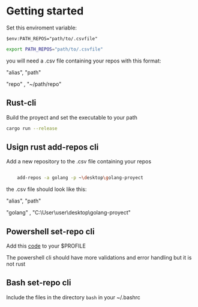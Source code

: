 # Getting started

Set this enviroment variable: 

```pwsh
$env:PATH_REPOS="path/to/.csvfile"
```


```bash
export PATH_REPOS="path/to/.csvfile"
```


you will need a .csv file containing your repos with this format:

"alias", "path"

"repo" , "~/path/repo"


## Rust-cli

Build the proyect and set the executable to your path

```bash
cargo run --release

```

## Usign rust add-repos cli

Add a new repository to the .csv file containing your repos 

```bash

    add-repos -a golang -p ~\desktop\golang-proyect

```

the .csv file should look like this: 

"alias", "path"

"golang" , "C:\User\user\desktop\golang-proyect"

## Powershell set-repo cli 

Add this [code](./powershell/repos.ps1) to your $PROFILE

The powershell cli should have more validations and error handling but it is not rust

## Bash set-repo cli 

Include the files in the directory `bash` in your ~/.bashrc




